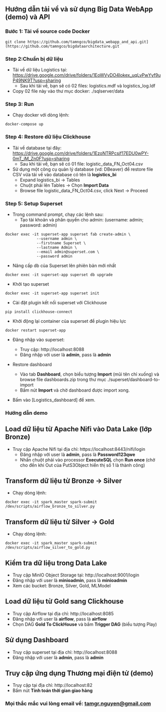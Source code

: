 ## Hướng dẫn tải về và sử dụng Big Data WebApp (demo) và API
### Bước 1: Tải về source code Docker
```
git clone https://github.com/tamngco/bigdata_webapp_and_api.git](https://github.com/tamngco/bigdataarchitecture.git
```
### Step 2:Chuẩn bị dữ liệu
- Tải về dữ liệu Logistics tại: https://drive.google.com/drive/folders/1EoWVyDO4Iokex_uqLvPwYyf9uP49NK9T?usp=sharing
  - Sau khi tải về, bạn sẽ có 02 files:
    logistics.mdf và logistics_log.ldf
- Copy 02 file này vào thư mục docker:
    ./sqlserver/data

### Step 3: Run
- Chạy docker với dòng lệnh:
```
docker-compose up
```

### Step 4: Restore dữ liệu Clickhouse
- Tải về database tại đây: https://drive.google.com/drive/folders/1EzoNTRPcsjf17EDU0wPY-0mT_iM_Zn0F?usp=sharing
  - Sau khi tải về, bạn sẽ có 01 file: logistic_data_FN_Oct04.csv
- Sử dụng một công cụ quản lý database (vd: DBeaver) để restore file CSV vừa tải về vào database có tên là **logistics_bi**
  - Expand logistics_bi -> Tables
  - Chuột phải lên Tables -> Chọn **Import Data**
  - Browse file logistic_data_FN_Oct04.csv, click Next -> Proceed

### Step 5: Setup Superset
- Trong command prompt, chạy các lệnh sau:
  - Tạo tài khoản và phân quyền cho admin: (username: admin; password: admin)
```
docker exec -it superset-app superset fab create-admin \
              --username admin \
              --firstname Superset \
              --lastname Admin \
              --email admin@superset.com \
              --password admin
```
  - Nâng cấp db của Superset lên phiên bản mới nhất
```
docker exec -it superset-app superset db upgrade
```

  - Khởi tạo superset
```
docker exec -it superset-app superset init
```

  - Cài đặt plugin kết nối superset với Clickhouse
```
pip install clickhouse-connect
```

- Khởi động lại container của superset để plugin hiệu lực
```
docker restart superset-app
```
- Đăng nhập vào superset:
  - Truy cập: http://localhost:8088
  - Đăng nhập với user là **admin**, pass là **admin**
 
- Restore dashboard
  - Vào tab **Dashboard**, chọn biểu tượng **Import** (mũi tên chỉ xuống) và browse file dashboards.zip trong thư mục ./superset/dashboard-to-import
  - Bấm nút **Import** và chờ dashboard được import xong.

- Bấm vào [Logistics_dashboard] để xem.

### Hướng dẫn demo
## Load dữ liệu từ Apache Nifi vào Data Lake (lớp Bronze)
- Truy cập Apache Nifi tại địa chỉ: https://localhost:8443/nifi/login
  - Đăng nhập với user là **admin**, pass là **Password123qwe**
  - Nhấn chuột phải vào processor **ExecuteSQL** chọn **Run once** (chờ cho đến khi Out của PutS3Object hiển thị số 1 là thành công)

## Transform dữ liệu từ Bronze -> Silver
- Chạy dòng lệnh:
```
docker exec -it spark_master spark-submit /dev/scripts/airflow_bronze_to_silver.py
```

## Transform dữ liệu từ Silver -> Gold
- Chạy dòng lệnh:
```
docker exec -it spark_master spark-submit /dev/scripts/airflow_silver_to_gold.py
```

## Kiểm tra dữ liệu trong Data Lake
- Truy cập MinIO Object Storage tại: http://localhost:9001/login
- Đăng nhập với user là **minioadmin**, pass là **minioadmin**
- Xem các bucket: Bronze, Silver, Gold, MLModel

## Load dữ liệu từ Gold sang Clickhouse
- Truy cập Airflow tại địa chỉ: http://localhost:8085
- Đăng nhập với user là **airflow**, pass là **airflow**
- Chọn DAG **Gold To ClickHouse** và bấm **Trigger DAG** (biểu tượng Play)

## Sử dụng Dashboard
- Truy cập superset tại địa chỉ: http://localhost:8088
- Đăng nhập với user là **admin**, pass là **admin**

## Truy cập ứng dụng Thương mại điện tử (demo)
- Truy cập tại địa chỉ: http://localhost:82
- Bấm nút **Tính toán thời gian giao hàng**

### Mọi thắc mắc vui lòng email về: tamgr.nguyen@gmail.com
